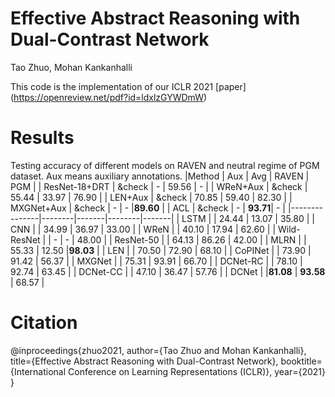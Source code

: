 # Effective Abstract Reasoning with Dual-Contrast Network
Tao Zhuo, Mohan Kankanhalli

This code is the implementation of our ICLR 2021 [paper] (https://openreview.net/pdf?id=ldxlzGYWDmW)

# Results
Testing accuracy of different models on RAVEN and neutral regime of PGM dataset. Aux means auxiliary annotations.
|Method         | Aux    | Avg   | RAVEN  | PGM   | 
| ResNet-18+DRT | &check | -     |  59.56 |   -   |
| WReN+Aux      | &check | 55.44 |  33.97 | 76.90 |
| LEN+Aux       | &check | 70.85 |  59.40 | 82.30 |
| MXGNet+Aux    | &check |  -    |   -    |**89.60** |
|  ACL          | &check |  -    | **93.71**|  -  |
|---------------|--------|-------|--------|-------|
| LSTM          |        | 24.44 | 13.07  | 35.80 |
| CNN           |        | 34.99 | 36.97  | 33.00 |
| WReN          |        | 40.10 | 17.94  | 62.60 |
| Wild-ResNet   |        |  -    |  -     | 48.00 |
| ResNet-50     |        | 64.13 | 86.26  | 42.00 |
| MLRN          |        | 55.33 | 12.50  |**98.03** |
| LEN           |        | 70.50 | 72.90  | 68.10 |
| CoPINet       |        | 73.90 | 91.42  | 56.37 |
| MXGNet        |        | 75.31 | 93.91  | 66.70 |
| DCNet-RC      |        | 78.10 | 92.74  | 63.45 |
| DCNet-CC      |        | 47.10 | 36.47  | 57.76 |
| DCNet         |        |**81.08** | **93.58** | 68.57 |

# Citation
@inproceedings{zhuo2021,
    author={Tao Zhuo and Mohan Kankanhalli},
    title={Effective Abstract Reasoning with Dual-Contrast Network},
    booktitle={International Conference on Learning Representations (ICLR)},
    year={2021}
}
